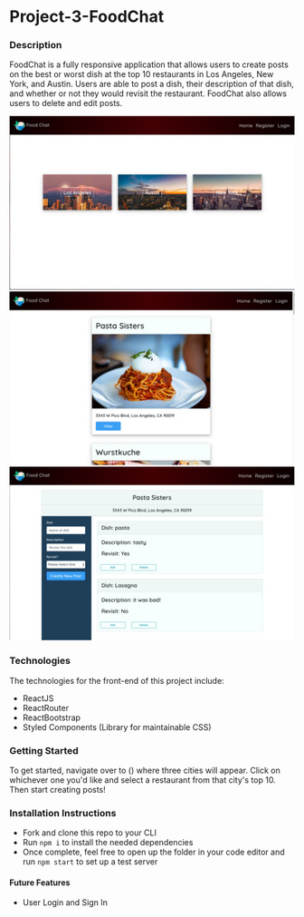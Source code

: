 # Project-3-FoodChat 
### Description 
FoodChat is a fully responsive application that allows users to create posts on the best or worst dish at the top 10 restaurants in Los Angeles, New York, and Austin. Users are able to post a dish, their  description of that dish, and whether or not they would revisit the restaurant. FoodChat also allows users to delete and edit posts. 

![Home](Home.png)
![Restaurants](Restaurants.png)
![RestaurantPosts](RestaurantPosts.png)



### Technologies 

The technologies for the front-end of this project include:
- ReactJS
- ReactRouter
- ReactBootstrap
- Styled Components (Library for maintainable CSS)

### Getting Started

To get started, navigate over to () where three cities will appear. Click on whichever one you'd like and select a restaurant from that city's top 10. Then start creating posts!

### Installation Instructions 

- Fork and clone this repo to your CLI
- Run ```npm i``` to install the needed dependencies
- Once complete, feel free to open up the folder in your code editor and run ```npm start``` to set up a test server

#### Future Features

- User Login and Sign In